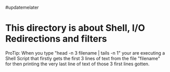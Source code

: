 #updatemelater
<h1>This directory is about Shell, I/O Redirections and filters</h1>
<p>
ProTip: When you type "head -n 3 filename | tails -n 1" your are executing a Shell Script that firstly gets the first 3 lines of text from the file "filename" for then printing the very last line of text of those 3 first lines gotten.

